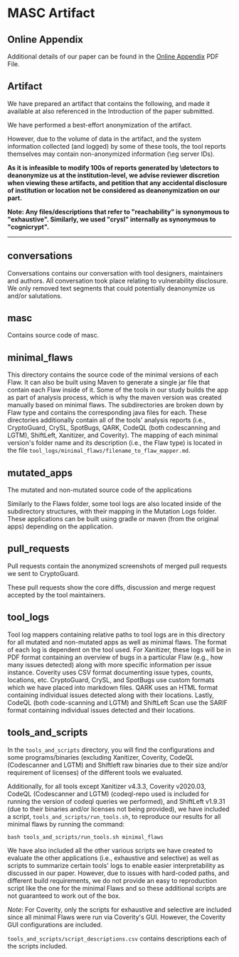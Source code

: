 # MASC Artifact



## Online Appendix

Additional details of our paper can be found in the [Online Appendix](Online_appendix.pdf) PDF File.

## Artifact

We have prepared an artifact that contains the following, and made it available at also referenced in the Introduction of the paper submitted.

We have performed a best-effort anonymization of the artifact.

However, due to the volume of data in the artifact, and the system information collected (and logged) by some of these tools, the tool reports themselves may contain non-anonymized information (\eg server IDs).

**As it is infeasible to modify 100s of reports generated by \detectors to deanonymize us at the institution-level, we advise reviewer discretion when viewing these artifacts, and petition that any accidental disclosure of institution or location not be considered as deanonymization on our part.**

**Note: Any files/descriptions that refer to "reachability" is synonymous to "exhaustive". Similarly, we used "crysl" internally as synonymous to "cognicrypt".**

---

## conversations

Conversations contains our conversation with tool designers, maintainers and authors. All conversation took place relating to vulnerability disclosure. We only removed text segments that could potentially deanonymize us and/or salutations.

## masc

Contains source code of masc.

## minimal_flaws

This directory contains the source code of the minimal versions of each Flaw.
It can also be built using Maven to generate a single jar file that contain each Flaw inside of it.
Some of the tools in our study builds the app as part of analysis process, which is why the maven version was created manually based on minimal flaws.
The subdirectories are broken down by Flaw type and contains the corresponding java files for each. These directories additionally contain all of the tools' analysis reports (i.e., CryptoGuard, CrySL, SpotBugs, QARK, CodeQL (both codescanning and LGTM), ShiftLeft, Xanitizer, and Coverity).
The mapping of each minimal version's folder name and its description (i.e., the Flaw type) is located in the file `tool_logs/minimal_flaws/filename_to_flaw_mapper.md`.

## mutated_apps

The mutated and non-mutated source code of the applications

Similarly to the Flaws folder, some tool logs are also located inside of the subdirectory structures, with their mapping in the Mutation Logs folder.
These applications can be built using gradle or maven (from the original apps) depending on the application.

## pull_requests

Pull requests contain the anonymized screenshots of merged pull requests we sent to CryptoGuard.

These pull requests show the core diffs, discussion and merge request accepted by the tool maintainers.

## tool_logs

Tool log mappers containing relative paths to tool logs are in this directory for all mutated and non-mutated apps as well as minimal flaws. The format of each log is dependent on the tool used. For Xanitizer, these logs will be in PDF format containing an overview of bugs in a particular Flaw (e.g., how many issues detected) along with more specific information per issue instance. Coverity uses CSV format documenting issue types, counts, locations, etc. CryptoGuard, CrySL, and SpotBugs use custom formats which we have placed into markdown files. QARK uses an HTML format containing individual issues detected along with their locations. Lastly, CodeQL (both code-scanning and LGTM) and ShiftLeft Scan use the SARIF format containing individual issues detected and their locations.

## tools_and_scripts

In the `tools_and_scripts` directory, you will find the configurations and some programs/binaries (excluding Xanitizer, Coverity, CodeQL (Codescanner and LGTM) and Shiftleft raw binaries due to their size and/or requirement of licenses) of the different tools we evaluated.

Additionally, for all tools except Xanitizer v4.3.3, Coverity v2020.03, CodeQL (Codescanner and LGTM) (codeql-repo used is included for running the version of codeql queries we performed), and ShiftLeft v1.9.31 (due to their binaries and/or licenses not being provided), we have included a script, `tools_and_scripts/run_tools.sh`, to reproduce our results for all minimal flaws by running the command:

```
bash tools_and_scripts/run_tools.sh minimal_flaws
```

We have also included all the other various scripts we have created to evaluate the other applications (i.e., exhaustive and selective) as well as scripts to summarize certain tools' logs to enable easier interpretability as discussed in our paper. However, due to issues with hard-coded paths, and different build requirements, we do not provide an easy to reproduction script like the one for the minimal Flaws and so these additional scripts are not guaranteed to work out of the box.

*Note*: For Coverity, only the scripts for exhaustive and selective are included since all minimal Flaws were run via Coverity's GUI.
However, the Coverity GUI configurations are included. 

`tools_and_scripts/script_descriptions.csv` contains descriptions each of the scripts included.
